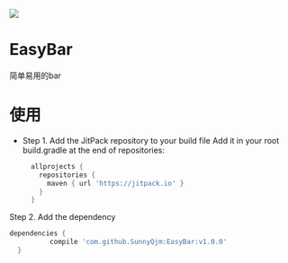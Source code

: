 [![](https://jitpack.io/v/SunnyQjm/EasyBar.svg)](https://jitpack.io/#SunnyQjm/EasyBar)
# EasyBar
简单易用的bar

# 使用
* Step 1. Add the JitPack repository to your build file
Add it in your root build.gradle at the end of repositories:
  
  ```groovy
  	allprojects {
      repositories {
        maven { url 'https://jitpack.io' }
      }
    }
  ```
Step 2. Add the dependency
  ```groovy
  dependencies {
	        compile 'com.github.SunnyQjm:EasyBar:v1.0.0'
	}
  ```
